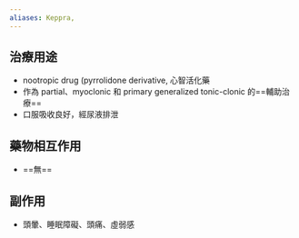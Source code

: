 ```yaml
---
aliases: Keppra,
---
```

## 治療用途
- nootropic drug (pyrrolidone derivative, 心智活化藥
- 作為 partial、myoclonic 和 primary generalized tonic-clonic 的==輔助治療==
- 口服吸收良好，經尿液排泄
## 藥物相互作用
- ==無==
## 副作用
- 頭暈、睡眠障礙、頭痛、虛弱感